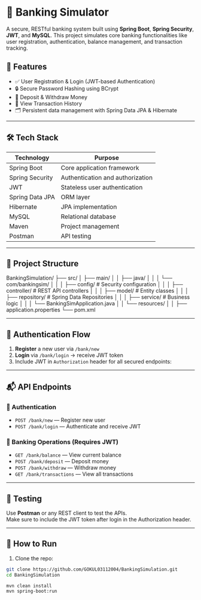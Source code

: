 # 🏦 Banking Simulator

A secure, RESTful banking system built using **Spring Boot**, **Spring Security**, **JWT**, and **MySQL**. This project simulates core banking functionalities like user registration, authentication, balance management, and transaction tracking.

## 🚀 Features

- ✅ User Registration & Login (JWT-based Authentication)
- 🔒 Secure Password Hashing using BCrypt
- 💸 Deposit & Withdraw Money
- 📜 View Transaction History
- 🗂️ Persistent data management with Spring Data JPA & Hibernate

---

## 🛠️ Tech Stack

| Technology       | Purpose                          |
|------------------|----------------------------------|
| Spring Boot       | Core application framework       |
| Spring Security   | Authentication and authorization |
| JWT               | Stateless user authentication    |
| Spring Data JPA   | ORM layer                        |
| Hibernate         | JPA implementation               |
| MySQL             | Relational database              |
| Maven             | Project management               |
| Postman           | API testing                      |

---

## 📁 Project Structure
BankingSimulation/
├── src/
│ ├── main/
│ │ ├── java/
│ │ │ └── com/bankingsim/
│ │ │ ├── config/ # Security configuration
│ │ │ ├── controller/ # REST API controllers
│ │ │ ├── model/ # Entity classes
│ │ │ ├── repository/ # Spring Data Repositories
│ │ │ ├── service/ # Business logic
│ │ │ └── BankingSimApplication.java
│ │ └── resources/
│ │ ├── application.properties
└── pom.xml


---

## 🔐 Authentication Flow

1. **Register** a new user via `/bank/new`
2. **Login** via `/bank/login` → receive JWT token
3. Include JWT in `Authorization` header for all secured endpoints:


---

## 📬 API Endpoints

### 🔑 Authentication

- `POST /bank/new` — Register new user  
- `POST /bank/login` — Authenticate and receive JWT

### 💼 Banking Operations (Requires JWT)

- `GET /bank/balance` — View current balance  
- `POST /bank/deposit` — Deposit money  
- `POST /bank/withdraw` — Withdraw money  
- `GET /bank/transactions` — View all transactions  

---

## 🧪 Testing

Use **Postman** or any REST client to test the APIs.  
Make sure to include the JWT token after login in the Authorization header.

---

## 🧰 How to Run

1. Clone the repo:
```bash
git clone https://github.com/GOKUL03112004/BankingSimulation.git
cd BankingSimulation

mvn clean install
mvn spring-boot:run
